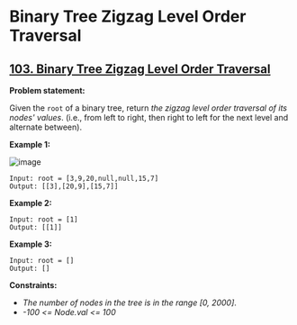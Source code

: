 # Binary Tree Zigzag Level Order Traversal

## [103. Binary Tree Zigzag Level Order Traversal](https://leetcode.com/problems/binary-tree-zigzag-level-order-traversal/)

**Problem statement:**

Given the `root` of a binary tree, return *the zigzag level order traversal of its nodes' values*. (i.e., from left to right, then right to left for the next level and alternate between).

**Example 1:**

![image](https://user-images.githubusercontent.com/20440403/190853591-f7ed9dab-14c6-4fae-8185-3a31631538be.png)

```
Input: root = [3,9,20,null,null,15,7]
Output: [[3],[20,9],[15,7]]
```

**Example 2:**

```
Input: root = [1]
Output: [[1]]
```

**Example 3:**

```
Input: root = []
Output: []
```

**Constraints:**

* *The number of nodes in the tree is in the range [0, 2000]*.
* *-100 <= Node.val <= 100*
